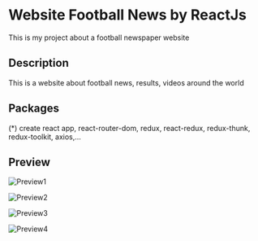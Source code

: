 # Website Football News by ReactJs

This is my project about a football newspaper website

## Description

This is a website about football news, results, videos around the world

## Packages

(*) create react app, react-router-dom, redux, react-redux, redux-thunk, redux-toolkit, axios,...

## Preview

![Preview1](https://user-images.githubusercontent.com/69099597/118006204-42e85500-b375-11eb-9666-105a8d443ac1.JPG)

![Preview2](https://user-images.githubusercontent.com/69099597/118006208-44198200-b375-11eb-8721-ddc473c85a4e.JPG)

![Preview3](https://user-images.githubusercontent.com/69099597/118006211-44b21880-b375-11eb-8742-be107136902a.JPG)

![Preview4](https://user-images.githubusercontent.com/69099597/118006215-454aaf00-b375-11eb-8a8f-6d27d14ad830.JPG)
